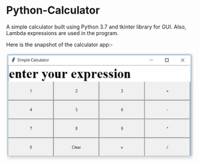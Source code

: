 # Python-Calculator
A simple calculator built using Python 3.7 and tkinter library for GUI. Also, Lambda expressions are used in the program.

Here is the snapshot of the calculator app:-

![Calculator](calc.jpg)
